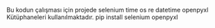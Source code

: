 Bu kodun çalışması için projede
selenium
time
os
re
datetime
openpyxl
Kütüphaneleri kullanılmaktadır.
pip install selenium openpyxl
